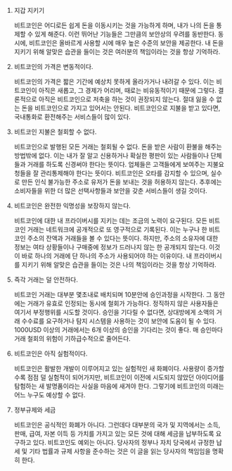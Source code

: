 1. 지갑 지키기

    비트코인은 어디로든 쉽게 돈을 이동시키는 것을 가능하게 하며, 내가 나의 돈을 통제할 수 있게 해준다. 이런 뛰어난 기능들은 그만큼의 보안상의 우려를 동반한다. 동시에, 비트코인은 올바르게 사용할 시에 매우 높은 수준의 보안을 제공한다. 내 돈을 지키기 위해 알맞은 습관을 들이는 것은 여러분의 책임이라는 것을 항상 기억하라.

2. 비트코인의 가격은 변동적이다.

    비트코인의 가격은 짧은 기간에 예상치 못하게 올라가거나 내려갈 수 있다. 이는 비트코인이 아직은 새롭고, 그 경제가 어리며, 때로는 비유동적이기 때문에 그렇다. 결론적으로 아직은 비트코인으로 저축을 하는 것이 권장되지 않는다. 절대 잃을 수 없는 돈을 비트코인으로 가지고 있어서는 안된다. 비트코인으로 지불을 받고 있다면, 국내통화로 환전해주는 서비스들이 많이 있다.

3. 비트코인 지불은 철회할 수 없다.

    비트코인으로 발행된 모든 거래는 철회될 수 없다. 돈을 받은 사람이 환불을 해주는 방법밖에 없다. 이는 내가 잘 알고 신용하거나 확실한 평판이 있는 사람들이나 단체들과 거래를 하도록 신경써야 한다는 뜻이다. 업체들은 고객들에게 보여주는 지불요청들을 잘 관리통제해야 한다는 뜻이다. 비트코인은 오타를 감지할 수 있으며, 실수로 만든 인식 불가능한 주소로 유저가 돈을 보내는 것을 허용하지 않는다. 추후에는 소비자들을 위한 더 많은 선택사항들과 보안을 갖춘 서비스들이 생길 것이다.

4. 비트코인은 완전한 익명성을 보장하지 않는다.

    비트코인에 대한 내 프라이버시를 지키는 데는 조금의 노력이 요구된다. 모든 비트코인 거래는 네트워크에 공개적으로 또 영구적으로 기록된다. 이는 누구나 한 비트코인 주소의 잔액과 거래들을 볼 수 있다는 뜻이다. 하지만, 주소의 소유자에 대한 정보는 여타 상황들이나 구매중에 정보가 드러나지 않는 한 공개되지 않는다. 이것이 바로 하나의 거래에 단 하나의 주소가 사용되어야 하는 이유이다. 내 프라이버시를 지키기 위해 알맞은 습관을 들이는 것은 나의 책임이라는 것을 항상 기억하라.

5. 즉각 거래는 덜 안전하다.

    비트코인 거래는 대부분 몇초내로 배치되며 10분안에 승인과정을 시작한다. 그 동안에는 거래가 유효로 인정되는 동시에 철회가 가능하다. 정직하지 않은 사용자들은 여기서 부정행위를 시도할 것이다. 승인을 기다릴 수 없다면, 상대방에게 소액의 거래 수수료를 요구하거나 탐지 시스템을 사용하는 것이 보안에 도움이 될 수 있다. 1000USD 이상의 거래에서는 6개 이상의 승인을 기다리는 것이 좋다. 매 승인마다 거래 철회의 위험이 기하급수적으로 줄어든다.

6. 비트코인은 아직 실험적이다.

    비트코인은 활발한 개발이 이루어지고 있는 실험적인 새 화폐이다. 사용량이 증가할수록 점점 덜 실험적이 되어가지만, 비트코인이 이전에 시도되지 않았던 아이디어를 탐험하는 새 발명품이라는 사실을 마음에 새겨야 한다. 그렇기에 비트코인의 미래는 어느 누구도 예상할 수 없다.

7. 정부규제와 세금

    비트코인은 공식적인 화폐가 아니다. 그런데다 대부분의 국가 및 지역에서는 소득, 판매, 급여, 자본 이득 등 가치를 가지고 있는 모든 것에 대해 세금을 납부하도록 요구하고 있다. 비트코인도 예외는 아니다. 당사자의 정부나 자치 당국에서 규정한 납세 및 기타 법률과 규제 사항을 준수하는 것은 이 글을 읽는 당사자의 책임임을 명확히 한다.